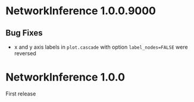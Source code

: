 
# NetworkInference 1.0.0.9000

## Bug Fixes

* x and y axis labels in `plot.cascade` with option `label_nodes=FALSE` were
    reversed

# NetworkInference 1.0.0

First release
